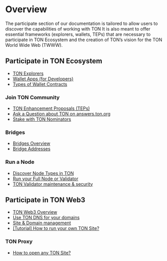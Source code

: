 # Overview

The participate section of our documentation is tailored to allow users to discover the capabilities of working with TON
It is also meant to offer essential frameworks (explorers, wallets, TEPs) that are necessary to participate in TON Ecosystem and the creation of TON’s vision for the TON World Wide Web (TWWW).

## Participate in TON Ecosystem

* [TON Explorers](/participate/explorers)
* [Wallet Apps (for Developers)](/participate/wallets/apps)
* [Types of Wallet Contracts](/participate/wallets/contracts)

### Join TON Community

* [TON Enhancement Proposals (TEPs)](https://github.com/ton-blockchain/TEPs)
* [Ask a Question about TON on answers.ton.org](https://answers.ton.org/)
* [Stake with TON Nominators](/participate/nominators)

### Bridges

* [Bridges Overview](/participate/crosschain/overview)
* [Bridge Addresses](/participate/crosschain/bridge-addresses)

### Run a Node

* [Discover Node Types in TON](/participate/nodes/node-types)
* [Run your Full Node or Validator](/participate/nodes/run-node)
* [TON Validator maintenance & security](/participate/nodes/node-maintenance-and-security)

## Participate in TON Web3

* [TON Web3 Overview](/participate/web3/overview)
* [Use TON DNS for your domains](/participate/web3/dns)
* [Site & Domain management](/participate/web3/site-management)
* [\[Tutorial\] How to run your own TON Site?](/develop/dapps/tutorials/how-to-run-ton-site)

### TON Proxy

* [How to open any TON Site?](/participate/web3/how-to-open-any-ton-site)